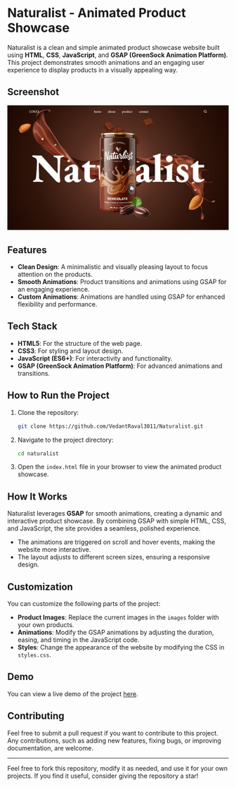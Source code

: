 # Naturalist - Animated Product Showcase

Naturalist is a clean and simple animated product showcase website built using **HTML**, **CSS**, **JavaScript**, and **GSAP (GreenSock Animation Platform)**. This project demonstrates smooth animations and an engaging user experience to display products in a visually appealing way.

## Screenshot
![Demo Screenshot](demo.jpg)

## Features
- **Clean Design**: A minimalistic and visually pleasing layout to focus attention on the products.
- **Smooth Animations**: Product transitions and animations using GSAP for an engaging experience.
- **Custom Animations**: Animations are handled using GSAP for enhanced flexibility and performance.

## Tech Stack
- **HTML5**: For the structure of the web page.
- **CSS3**: For styling and layout design.
- **JavaScript (ES6+)**: For interactivity and functionality.
- **GSAP (GreenSock Animation Platform)**: For advanced animations and transitions.

## How to Run the Project
1. Clone the repository:
   ```bash
   git clone https://github.com/VedantRaval3011/Naturalist.git
   ```
2. Navigate to the project directory:
   ```bash
   cd naturalist
   ```
3. Open the `index.html` file in your browser to view the animated product showcase.

## How It Works
Naturalist leverages **GSAP** for smooth animations, creating a dynamic and interactive product showcase. By combining GSAP with simple HTML, CSS, and JavaScript, the site provides a seamless, polished experience.
- The animations are triggered on scroll and hover events, making the website more interactive.
- The layout adjusts to different screen sizes, ensuring a responsive design.

## Customization
You can customize the following parts of the project:
- **Product Images**: Replace the current images in the `images` folder with your own products.
- **Animations**: Modify the GSAP animations by adjusting the duration, easing, and timing in the JavaScript code.
- **Styles**: Change the appearance of the website by modifying the CSS in `styles.css`.

## Demo
You can view a live demo of the project [here](https://naturalist.vercel.app/).

## Contributing
Feel free to submit a pull request if you want to contribute to this project. Any contributions, such as adding new features, fixing bugs, or improving documentation, are welcome.


---
Feel free to fork this repository, modify it as needed, and use it for your own projects. If you find it useful, consider giving the repository a star!
